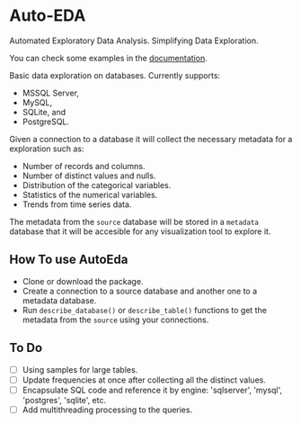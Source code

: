 # Auto-EDA
Automated Exploratory Data Analysis. Simplifying Data Exploration.

You can check some examples in the [documentation](docs/Documentation.md).

Basic data exploration on databases. Currently supports:
* MSSQL Server,
* MySQL, 
* SQLite, and
* PostgreSQL.

Given a connection to a database it will collect the necessary metadata for a exploration such as:
* Number of records and columns.
* Number of distinct values and nulls.
* Distribution of the categorical variables.
* Statistics of the numerical variables.
* Trends from time series data.

The metadata from the `source` database will be stored in a `metadata` database that it will be accesible for any visualization tool to explore it.

## How To use AutoEda
* Clone or download the package.
* Create a connection to a source database and another one to a metadata database.
* Run `describe_database()` or `describe_table()` functions to get the metadata from the `source` using your connections.

## To Do
- [ ] Using samples for large tables.
- [ ] Update frequencies at once after collecting all the distinct values.
- [ ] Encapsulate SQL code and reference it by engine: 'sqlserver', 'mysql', 'postgres', 'sqlite', etc.
- [ ] Add multithreading  processing to the queries.